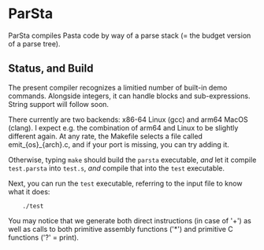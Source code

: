 # ParSta
ParSta compiles Pasta code by way of a parse stack (= the budget version of a
parse tree).

## Status, and Build
The present compiler recognizes a limitied number of built-in demo commands.
Alongside integers, it can handle blocks and sub-expressions. String support
will follow soon.

There currently are two backends: x86-64 Linux (gcc) and arm64 MacOS (clang). I
expect e.g. the combination of arm64 and Linux to be slightly different again.
At any rate, the Makefile selects a file called emit_{os}_{arch}.c, and if your
port is missing, you can try adding it.

Otherwise, typing `make` should build the `parsta` executable, _and_ let it
compile `test.parsta` into `test.s`, _and_ compile that into the `test`
executable.

Next, you can run the `test` executable, referring to the input file to know
what it does:

        ./test

You may notice that we generate both direct instructions (in case of '+') as
well as calls to both primitive assembly functions ('*') and primitive C
functions ('?' = print).
